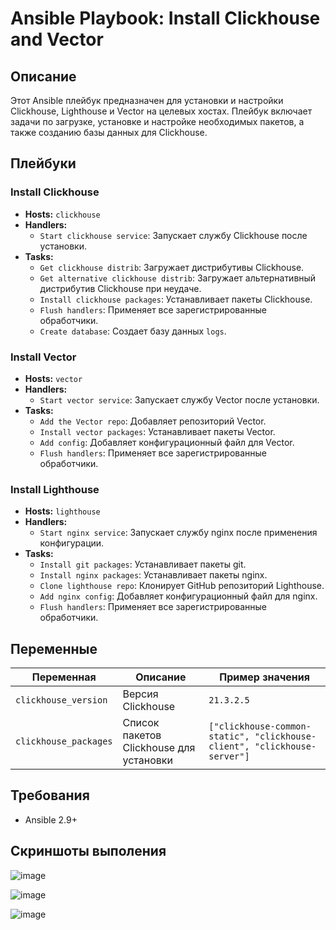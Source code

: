 # Ansible Playbook: Install Clickhouse and Vector

## Описание

Этот Ansible плейбук предназначен для установки и настройки Clickhouse, Lighthouse и Vector на целевых хостах. Плейбук включает задачи по загрузке, установке и настройке необходимых пакетов, а также созданию базы данных для Clickhouse.

## Плейбуки

### Install Clickhouse
- **Hosts:** `clickhouse`
- **Handlers:** 
  - `Start clickhouse service`: Запускает службу Clickhouse после установки.
- **Tasks:**
  - `Get clickhouse distrib`: Загружает дистрибутивы Clickhouse.
  - `Get alternative clickhouse distrib`: Загружает альтернативный дистрибутив Clickhouse при неудаче.
  - `Install clickhouse packages`: Устанавливает пакеты Clickhouse.
  - `Flush handlers`: Применяет все зарегистрированные обработчики.
  - `Create database`: Создает базу данных `logs`.

### Install Vector
- **Hosts:** `vector`
- **Handlers:** 
  - `Start vector service`: Запускает службу Vector после установки.
- **Tasks:**
  - `Add the Vector repo`: Добавляет репозиторий Vector.
  - `Install vector packages`: Устанавливает пакеты Vector.
  - `Add config`: Добавляет конфигурационный файл для Vector.
  - `Flush handlers`: Применяет все зарегистрированные обработчики.

### Install Lighthouse
- **Hosts:** `lighthouse`
- **Handlers:** 
  - `Start nginx service`: Запускает службу nginx после применения конфигурации.
- **Tasks:**
  - `Install git packages`: Устанавливает пакеты git.
  - `Install nginx packages`: Устанавливает пакеты nginx.
  - `Clone lighthouse repo`: Клонирует GitHub репозиторий Lighthouse.
  - `Add nginx config`: Добавляет конфигурационный файл для nginx.
  - `Flush handlers`: Применяет все зарегистрированные обработчики.

## Переменные

| Переменная              | Описание                                 | Пример значения |
|-------------------------|------------------------------------------|-----------------|
| `clickhouse_version`    | Версия Clickhouse                        | `21.3.2.5`      |
| `clickhouse_packages`   | Список пакетов Clickhouse для установки  | `["clickhouse-common-static", "clickhouse-client", "clickhouse-server"]` |

## Требования

- Ansible 2.9+




## Скриншоты выполения

![image](https://github.com/user-attachments/assets/b93866af-b1ff-4205-8b62-3b0f229f7466)

![image](https://github.com/user-attachments/assets/0219adad-df7c-4a2b-b849-505e29136b1a)

![image](https://github.com/user-attachments/assets/493ffbce-8334-4e51-ac4c-8d55f302a13d)



